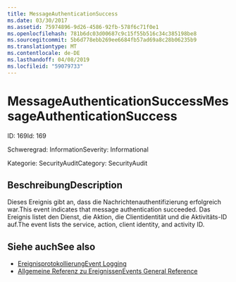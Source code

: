 ```yaml
---
title: MessageAuthenticationSuccess
ms.date: 03/30/2017
ms.assetid: 75974896-9d26-4586-92fb-578f6c71f0e1
ms.openlocfilehash: 781b6dc03d00687c9c15f55b516c34c385198be8
ms.sourcegitcommit: 5b6d778ebb269ee6684fb57ad69a8c28b06235b9
ms.translationtype: MT
ms.contentlocale: de-DE
ms.lasthandoff: 04/08/2019
ms.locfileid: "59079733"
---
```

# <a name="messageauthenticationsuccess"></a><span data-ttu-id="ed0b9-102">MessageAuthenticationSuccess</span><span class="sxs-lookup"><span data-stu-id="ed0b9-102">MessageAuthenticationSuccess</span></span>
<span data-ttu-id="ed0b9-103">ID: 169</span><span class="sxs-lookup"><span data-stu-id="ed0b9-103">Id: 169</span></span>  
  
 <span data-ttu-id="ed0b9-104">Schweregrad: Information</span><span class="sxs-lookup"><span data-stu-id="ed0b9-104">Severity: Informational</span></span>  
  
 <span data-ttu-id="ed0b9-105">Kategorie: SecurityAudit</span><span class="sxs-lookup"><span data-stu-id="ed0b9-105">Category: SecurityAudit</span></span>  
  
## <a name="description"></a><span data-ttu-id="ed0b9-106">Beschreibung</span><span class="sxs-lookup"><span data-stu-id="ed0b9-106">Description</span></span>  
 <span data-ttu-id="ed0b9-107">Dieses Ereignis gibt an, dass die Nachrichtenauthentifizierung erfolgreich war.</span><span class="sxs-lookup"><span data-stu-id="ed0b9-107">This event indicates that message authentication succeeded.</span></span> <span data-ttu-id="ed0b9-108">Das Ereignis listet den Dienst, die Aktion, die Clientidentität und die Aktivitäts-ID auf.</span><span class="sxs-lookup"><span data-stu-id="ed0b9-108">The event lists the service, action, client identity, and activity ID.</span></span>  
  
## <a name="see-also"></a><span data-ttu-id="ed0b9-109">Siehe auch</span><span class="sxs-lookup"><span data-stu-id="ed0b9-109">See also</span></span>

- [<span data-ttu-id="ed0b9-110">Ereignisprotokollierung</span><span class="sxs-lookup"><span data-stu-id="ed0b9-110">Event Logging</span></span>](../../../../../docs/framework/wcf/diagnostics/event-logging/index.md)
- [<span data-ttu-id="ed0b9-111">Allgemeine Referenz zu Ereignissen</span><span class="sxs-lookup"><span data-stu-id="ed0b9-111">Events General Reference</span></span>](../../../../../docs/framework/wcf/diagnostics/event-logging/events-general-reference.md)
